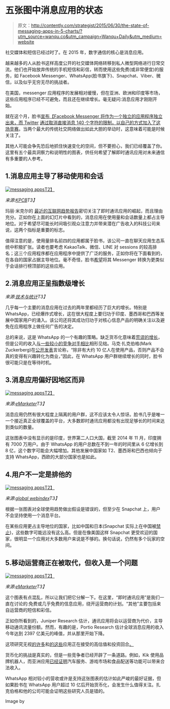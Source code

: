 # 五张图中消息应用的状态

> 原文：<http://contently.com/strategist/2015/06/30/the-state-of-messaging-apps-in-5-charts/?utm_source=wanqu.co&utm_campaign=Wanqu+Daily&utm_medium=website>

 社交媒体和短信已经过时了。在 2015 年，数字通信的核心是消息应用。

越来越多的人从脸书这样高度公开的社交媒体网络转移到私人微型网络进行日常交流。他们也开始放弃传统的手机短信和彩信，转而使用这些免费(或非常便宜)的服务，如 Facebook Messenger、WhatsApp(脸书旗下)、Snapchat、Viber、微信，以及似乎无穷无尽的挑战者。

在美国，messenger 应用程序的发展相对缓慢，但在亚洲、欧洲和印度等市场，这些应用程序已经不可避免，而且还在继续增长。毫无疑问:消息应用才刚刚开始。

就在这个月，脸书[宣布【Facebook Messenger 将作为一个独立的应用程序独立出来，而 Twitter](http://www.wired.com/2015/06/facebook-messenger-phone-number-sign-in/) [通过取消直接消息 140 个字符的限制，以自己的方式加入了这场竞赛](http://www.wired.com/2015/06/twitter-just-became-messaging-app/)。当两个最大的传统社交网络做出如此大胆的举动时，这意味着可能是时候关注了。

其他人可能会争先恐后地抓住快速变化的空间，但不要担心，我们已经覆盖了你。这里有五个最具洞察力和说明性的图表，供任何希望了解即时通讯应用对未来通信有多重要的人参考。

## 1.消息应用主导了移动使用和会话

[![messaging apps](img/69e5142fc7c5b4da257cc59be5d22d90.png)T2】](https://contently.com/wp-content/uploads/2015/06/2015-internet-trends-report-47-638.jpg)

*来源:[KPCB](http://www.kpcb.com/internet-trends)T3】*

玛丽·米克尔的  [最近的互联网趋势报告](https://contently.com/2015/05/29/5-takeaways-for-content-marketers-from-mary-meekers-internet-trends-report/)密切关注了即时通讯应用的崛起，而且理由充分。正如你在上面的幻灯片中看到的，消息应用在使用量和会话数量上都占主导地位。对于希望尽可能长时间吸引观众注意力并带来潜在广告收入的科技公司来说，这两个指标是重要的标志。

值得注意的是，使用量排名前四的应用都属于脸书，该公司一直在聊天应用生态系统中积极扩张。读者也要考虑 KakaoTalk、微信、LINE 对 sessions 的较高排名；这三个应用程序都在应用程序中提供了广泛的服务，正如你将在下面看到的，在各自的国家占据主导地位。毫不奇怪，脸书[希望](http://time.com/3758471/facebook-messenger-platform-f8/)将其 Messenger 转换为更类似于会话排行榜顶部的这些应用。

## 2.消息应用正呈指数级增长

*来源:[技术与统计](http://www.statsy.co/charts/4)T3】*

几乎每一个主要的消息应用在过去的两年里都经历了巨大的增长。特别是 WhatsApp，已经爆炸式增长，这在很大程度上要归功于印度、墨西哥和巴西等发展中国家用户的涌入。该公司还将其成功归功于对核心信息产品的明确关注以及避免在应用程序上做任何广告的决定。

总的来说，这是 WhatsApp 的一个有趣的策略。缺乏货币化意味着[荒谬的增长](http://www.businessinsider.com/whatsapp-passes-800-million-monthly-active-users-2015-4)，但是公司的收入[与一些较小的竞争对手相比](http://qz.com/179007/wechat-is-nothing-like-whatsapp-and-that-makes-it-even-more-valuable/)相形见绌。马克·扎克伯格(Mark Zuckerberg)在[公开发表](http://www.businessinsider.sg/zuckerberg-products-need-1-billion-users-2014-10/#.VYxjxxNVikp)言论称，“除非有大约 10 亿人在使用产品，否则产品不会真的变得有兴趣转化为商业，”因此，在 WhatsApp 用户群继续增长的同时，脸书很可能只是在等待时机。

## 3.消息应用偏好因地区而异

[![messaging apps](img/6a92f5fec1bb1bd8dbe05058433b47d7.png)T2】](https://contently.com/wp-content/uploads/2015/06/top_3_social_messaging_apps_per_country.jpg)

*来源:[eMarketer](http://www.emarketer.com/)T3】*

消息应用仍然有很大程度上隔离的用户群，这不应该太令人惊讶。脸书几乎是唯一一个接近真正全球覆盖的平台，大多数即时通讯应用都没有出现足够长的时间来达到类似的数量。

这张图表中没有显示的是印度，世界第二人口大国，截至 2014 年 11 月，印度拥有 7000 万用户。由于 WhatsApp 的用户总数在不到一年的时间里从 6 亿增长到 8 亿，这个数字可能会大幅增加。其他发展中国家如 T2、墨西哥和巴西也倾向于支持 WhatsApp，西欧的大部分国家也是如此。

## 4.用户不一定是排他的

[![messaging apps](img/641d2268a370f2ea400e7fd5d1f92b79.png)T2】](https://contently.com/wp-content/uploads/2015/06/18th-June-2015-7-in-10-Snapchatters-use-Facebook-Messenger-too.png)

*来源:[global webindex](https://www.globalwebindex.net/blog/7-in-10-snapchatters-use-facebook-messenger-too?utm_campaign=Chart+of+the+Day&utm_source=hs_email&utm_medium=email&utm_content=18806404&_hsenc=p2ANqtz-8x45AgD6SDG7LZN1qtIoV6SQVf3lpDt_Iy4C9-f9sYjrcHpQru6OTuCWeevx10xMjAeRTUHPecQrqx2KWlilf1YOgM0Q&_hsmi=18806404)T3】*

根据一张图表对全球使用趋势做出假设是错误的，但至少在 Snapchat 上，用户不会坚持使用一个消息平台。

在某些应用更占主导地位的国家，比如中国和日本(Snapchat 实际上在中国被[禁止](http://money.cnn.com/gallery/news/2014/05/07/banned-china/7.html))，这些数字可能远没有这么高。但是在像美国这样 Snapchat 更受欢迎的国家，很明显一个应用对大多数用户来说是不够的。换句话说，仍然有多个玩家的空间。

## 5.移动运营商正在被取代，但收入是一个问题

[![messaging apps](img/7c199c368564993a1a49c60876c94e93.png)T2】](https://contently.com/wp-content/uploads/2015/06/mobile_messaging.jpg)

*来源:[eMarketer](http://www.emarketer.com/)T3】*

这个图表有点混乱，所以让我们把它分解一下。在这里，“即时通讯应用”是我们一直在讨论的:免费或几乎免费的信息应用，绕开运营商的计划。“其他”主要包括来自运营商的短信和彩信。

正如你所看到的，Juniper Research 估计，通讯应用将会以运营商为代价，主导移动通讯流量份额。然而，有趣的是，Portio Research 估计全球消息应用的收入今年达到 2397 亿美元的峰值，并从那里开始下降。

这项研究无视[的许多](http://venturebeat.com/2015/04/16/slack-confirms-160m-funding-round-at-2-8b-valuation/)和[的这些](http://www.nytimes.com/2015/01/26/technology/why-apps-for-messaging-are-trending.html?_r=0)应用正在接受的高估值和投资回合[。](http://www.wsj.com/articles/year-old-messaging-app-yik-yak-draws-big-valuation-1416791097)

货币化的挑战是真实的，但是一些竞争者已经开辟了一条道路。例如，Kik 使用品牌机器人，而亚洲应用[已经证明](https://www.techinasia.com/line-reports-2014-revenues-of-656m-reaches-181m-monthly-active-users/)汽车服务、游戏市场和食品配送等功能可以带来合法收入。

WhatsApp 相对较小的营收或许是支持这张图表的估计如此严峻的最好证据，但如果脸书在 WhatsApp 用户超过 10 亿后开始货币化，会发生什么值得关注。扎克伯格和他的公司可能会证明这些研究人员是错的。

Image by